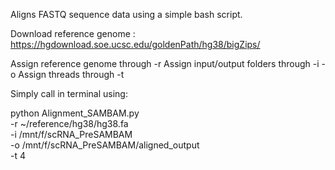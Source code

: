 Aligns FASTQ sequence data using a simple bash script.

Download reference genome : https://hgdownload.soe.ucsc.edu/goldenPath/hg38/bigZips/

Assign reference genome through -r
Assign input/output folders through -i -o
Assign threads through -t

Simply call in terminal using:

python Alignment_SAMBAM.py \
  -r ~/reference/hg38/hg38.fa \
  -i /mnt/f/scRNA_PreSAMBAM \
  -o /mnt/f/scRNA_PreSAMBAM/aligned_output \
  -t 4


